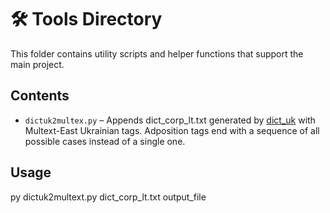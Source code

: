 # 🛠️ Tools Directory

This folder contains utility scripts and helper functions that support the main project.

## Contents

- `dictuk2multex.py` – Appends dict_corp_lt.txt generated by [dict_uk](https://github.com/brown-uk/dict_uk) with Multext-East Ukrainian tags. Adposition tags end with a sequence of all possible cases instead of a single one.


## Usage
py dictuk2multext.py dict_corp_lt.txt output_file



